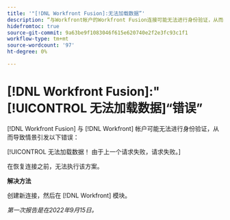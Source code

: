 ```yaml
---
title: '"[!DNL Workfront Fusion]:无法加载数据”'
description: “与Workfront帐户的Workfront Fusion连接可能无法进行身份验证，从而导致出现以下错误：无法加载数据！ 由于上一个请求失败，请求失败。”
hidefromtoc: true
source-git-commit: 9a63be9f1083046f615e620740e2f2e3fc93c1f1
workflow-type: tm+mt
source-wordcount: '97'
ht-degree: 0%

---
```



# [!DNL Workfront Fusion]:&quot;[!UICONTROL 无法加载数据]“错误”

[!DNL Workfront Fusion] 与 [!DNL Workfront] 帐户可能无法进行身份验证，从而导致情景引发以下错误：

[!UICONTROL 无法加载数据！ 由于上一个请求失败，请求失败。]

在恢复连接之前，无法执行该方案。

**解决方法**

创建新连接，然后在 [!DNL Workfront] 模块。

_第一次报告是在2022年9月15日。_
